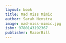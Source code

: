 ```yaml
---
layout: book
title: Mad Miss Mimic
author: Sarah Henstra
image: mad-miss-mimic.jpg
isbn: 9780143192367
publisher: RazorBill
---
```

